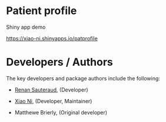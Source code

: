 # Patient profile

Shiny app demo 

https://xiao-ni.shinyapps.io/patprofile

# Developers / Authors

The key developers and package authors include the following:

- [Renan Sauteraud](mailto:renan.sauteraud@gmail.com), (Developer)

- [Xiao Ni](mailto:xiao.nid@novartis.com), (Developer, Maintainer)

- Matthewe Brierly, (Original developer)

